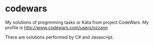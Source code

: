 # codewars
My solutions of progrmming tasks or Kata from project CodeWars. 
My profile is http://www.codewars.com/users/ozzann

There are solutions performed by C# and Javascript.


